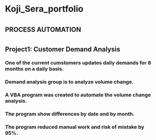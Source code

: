 # Koji_Sera_portfolio
#
## PROCESS AUTOMATION
#
## Project1: Customer Demand Analysis
### One of the current cumstomers updates daily demands for 8 months on a daily basis.
### Demand analysis group is to analyze volume change.
### A VBA program was created to automate the volume change analysis.
### The program show differences by date and by month.
### The program reduced manual work and risk of mistake by 95%.


